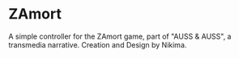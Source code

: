 # ZAmort

A simple controller for the ZAmort game, part of "AUSS & AUSS", a transmedia narrative.
Creation and Design by Nikima.
